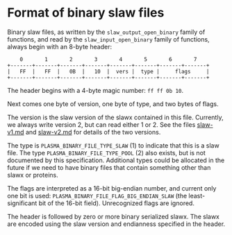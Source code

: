 # Format of binary slaw files

Binary slaw files, as written by the `slaw_output_open_binary` family
of functions, and read by the `slaw_input_open_binary` family of
functions, always begin with an 8-byte header:

```
    0       1       2       3       4       5       6       7
+-------+-------+-------+-------+-------+-------+-------+-------+
|   FF  |   FF  |   0B  |   10  |  vers |  type |     flags     |
+-------+-------+-------+-------+-------+-------+-------+-------+
```

The header begins with a 4-byte magic number: `ff ff 0b 10`.

Next comes one byte of version, one byte of type, and two bytes of
flags.

The version is the slaw version of the slawx contained in this file.
Currently, we always write version 2, but can read either 1 or 2.  See
the files [slaw-v1.md](internal/slaw-v1.md) and
[slaw-v2.md](slaw-v2.md) for details of the two versions.

The type is `PLASMA_BINARY_FILE_TYPE_SLAW` (1) to indicate that this
is a slaw file.  The type `PLASMA_BINARY_FILE_TYPE_POOL` (2) also
exists, but is not documented by this specification.  Additional types
could be allocated in the future if we need to have binary files that
contain something other than slawx or proteins.

The flags are interpreted as a 16-bit big-endian number, and current
only one bit is used: `PLASMA_BINARY_FILE_FLAG_BIG_ENDIAN_SLAW` (the
least-significant bit of the 16-bit field).  Unrecognized flags are
ignored.

The header is followed by zero or more binary serialized slawx.  The
slawx are encoded using the slaw version and endianness specified in
the header.
